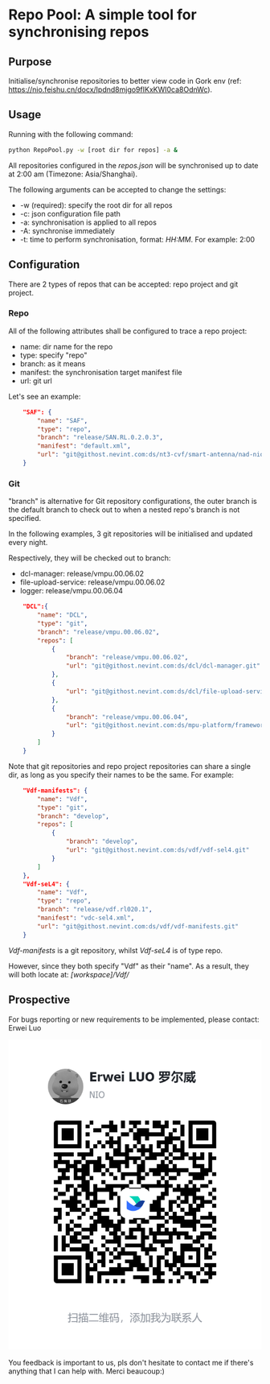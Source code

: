 # Repo Pool: A simple tool for synchronising repos

## Purpose

Initialise/synchronise repositories to better view code in Gork env (ref: https://nio.feishu.cn/docx/Ipdnd8mjgo9fIKxKWI0ca8OdnWc).

## Usage

Running with the following command:

```bash
python RepoPool.py -w [root dir for repos] -a &
```

All repositories configured in the *repos.json* will be synchronised up to date at 2:00 am (Timezone: Asia/Shanghai).

The following arguments can be accepted to change the settings:

- -w (required): specify the root dir for all repos
- -c: json configuration file path
- -a: synchronisation is applied to all repos
- -A: synchronise immediately
- -t: time to perform synchronisation, format: *HH:MM*. For example: 2:00

## Configuration

There are 2 types of repos that can be accepted: repo project and git project.

### Repo

All of the following attributes shall be configured to trace a repo project:

- name:	dir name for the repo
- type: 	specify "repo"
- branch:	as it means
- manifest:	the synchronisation target manifest file
- url:		git url

Let's see an example:

```json
    "SAF": {
        "name": "SAF",
        "type": "repo",
        "branch": "release/SAN.RL.0.2.0.3",
        "manifest": "default.xml",
        "url": "git@githost.nevint.com:ds/nt3-cvf/smart-antenna/nad-nio/nad-nio-manifests.git"
    }
```

### Git

"branch" is alternative for Git repository configurations, the outer branch is the default branch to check out to when a nested repo's branch is not specified.

In the following examples, 3 git repositories will be initialised and updated every night.

Respectively, they will be checked out to branch:

- dcl-manager:			release/vmpu.00.06.02
- file-upload-service:		release/vmpu.00.06.02
- logger:				release/vmpu.00.06.04

```json
    "DCL":{
        "name": "DCL",
        "type": "git",
        "branch": "release/vmpu.00.06.02",
        "repos": [
            {
                "branch": "release/vmpu.00.06.02",
                "url": "git@githost.nevint.com:ds/dcl/dcl-manager.git"
            },
            {
                "url": "git@githost.nevint.com:ds/dcl/file-upload-service.git"
            },
            {
                "branch": "release/vmpu.00.06.04",
                "url": "git@githost.nevint.com:ds/mpu-platform/framework/logger.git"
            }
        ]
    }
```

Note that git repositories and repo project repositories can share a single dir, as long as you specify their names to be the same. For example:

```json
    "Vdf-manifests": {
        "name": "Vdf",
        "type": "git",
        "branch": "develop",
        "repos": [
            {
                "branch": "develop",
                "url": "git@githost.nevint.com:ds/vdf/vdf-sel4.git"
            }
        ]
    },
    "Vdf-seL4": {
        "name": "Vdf",
        "type": "repo",
        "branch": "release/vdf.rl020.1",
        "manifest": "vdc-sel4.xml",
        "url": "git@githost.nevint.com:ds/vdf/vdf-manifests.git"
    }
```

*Vdf-manifests* is a git repository, whilst *Vdf-seL4* is of type repo.

However, since they both specify "Vdf" as their "name". As a result, they will both locate at: *[workspace]/Vdf/*

## Prospective

For bugs reporting or new requirements to be implemented, please contact: Erwei Luo

![1697524587402](image/README/dieu.png)

You feedback is important to us, pls don't hesitate to contact me if there's anything that I can help with. Merci beaucoup:)
